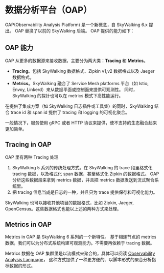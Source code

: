 # 数据分析平台（OAP）
OAP(Observability Analysis Platform) 是一个新概念，自 SkyWalking 6.x 提出。
OAP 替换了以前的 SkyWalking 后端。 OAP 提供的能力如下：
## OAP 能力

OAP 从更多的数据源来接收数据，主要分为两大类：**Tracing** 和 **Metrics**。

- **Tracing**。包括 SkyWalking 数据格式、Zipkin v1,v2 数据格式以及 Jaeger 数据格式。
- **Metrics**。SkyWalking 融合了 Service Mesh platforms 平台（如 Istio, Envoy, Linkerd）来从数据平面或控制面来提供可观测性。
同时， SkyWalking 的探针也可以在 metrics 模式下高性能运行。

在提供了集成方案（如 SkyWalking 日志插件或工具集）的同时，SkyWalking 结合 trace id 和 span id 提供了 tracing 和 logging 的可视化聚合。

一般情况下，服务使用 gRPC 或者 HTTP 协议来提供，使不支持的生态融合起来更加简单。

## Tracing in OAP

OAP 里有两种 Tracing 处理
1. SkyWalking 5 系列的传统处理方式。在 SkyWalking 的 trace 段里格式化 tracing 数据，以及格式化 span 数据，甚至格式化 Zipkin 的数据格式。
OAP 分析这些数据段来拿到 metrics 数据，并且把 metrics 数据发送到流式聚合系统里。
2. 把 tracing 信息当成是日志的一种，并且只为 trace 提供保存和可视化能力。

SkyWalking 也可以接收其他项目的数据格式，比如 Zipkin, Jaeger, OpenCensus。这些数据格式也能以上述的两种方式来处理。

## Metrics in OAP


Metrics in OAP 是 SkyWalking 6 系列的一个新特性。
基于相连节点的 metrics 数据，我们可以为分布式系统构建可观测能力。不需要再依赖于 tracing 数据。

Metrics 数据在 OAP 集群里是以流模式来聚合的，具体可以阅读 [Observability Analysis Language](oal.md)，
这种方式提供了一种更方便的、以脚本形式的聚合分析指标数据的形式。

